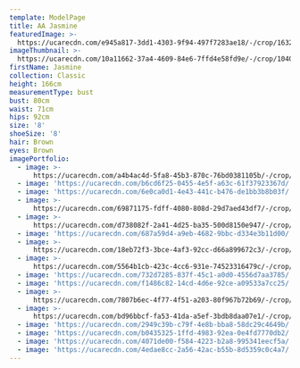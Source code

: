 ```yaml
---
template: ModelPage
title: AA Jasmine
featuredImage: >-
  https://ucarecdn.com/e945a817-3dd1-4303-9f94-497f7283ae18/-/crop/1632x996/0,0/-/preview/
imageThumbnail: >-
  https://ucarecdn.com/10a11662-37a4-4609-84e6-7ffd4e58fd9e/-/crop/1040x1586/302,118/-/preview/
firstName: Jasmine
collection: Classic
height: 166cm
measurementType: bust
bust: 80cm
waist: 71cm
hips: 92cm
size: '8'
shoeSize: '8'
hair: Brown
eyes: Brown
imagePortfolio:
  - image: >-
      https://ucarecdn.com/a4b4ac4d-5fa8-45b3-870c-76bd0381105b/-/crop/1632x2317/0,132/-/preview/
  - image: 'https://ucarecdn.com/b6cd6f25-0455-4e5f-a63c-61f37923367d/'
  - image: 'https://ucarecdn.com/6e0ca0d1-4e43-441c-b476-de1bb3b8b03f/'
  - image: >-
      https://ucarecdn.com/69871175-fdff-4080-808d-29d7aed43df7/-/crop/640x898/0,62/-/preview/
  - image: >-
      https://ucarecdn.com/d738082f-2a41-4d25-ba35-500d8150e947/-/crop/1558x2438/0,129/-/preview/
  - image: 'https://ucarecdn.com/687a59d4-a9eb-4682-9bbc-d334e3b11d00/'
  - image: >-
      https://ucarecdn.com/18eb72f3-3bce-4af3-92cc-d66a899672c3/-/crop/1538x1927/83,377/-/preview/
  - image: >-
      https://ucarecdn.com/5564b1cb-423c-4cc6-931e-74523316479c/-/crop/662x1084/71,0/-/preview/
  - image: 'https://ucarecdn.com/732d7285-837f-45c1-a0d0-4556d7aa3785/'
  - image: 'https://ucarecdn.com/f1486c82-14cd-4d6e-92ce-a09533a7cc25/'
  - image: >-
      https://ucarecdn.com/7807b6ec-4f77-4f51-a203-80f967b72b69/-/crop/1632x2323/0,126/-/preview/
  - image: >-
      https://ucarecdn.com/bd96bbcf-fa53-41da-a5ef-3bdb8daa07e1/-/crop/697x1095/36,0/-/preview/
  - image: 'https://ucarecdn.com/2949c39b-c79f-4e8b-bba8-58dc29c4649b/'
  - image: 'https://ucarecdn.com/b0435325-1ffd-4983-92ea-0e4fd7770db2/'
  - image: 'https://ucarecdn.com/4071de00-f584-4223-b2a8-995341eecf5a/'
  - image: 'https://ucarecdn.com/4edae8cc-2a56-42ac-b55b-8d5359c0c4a7/'
---
```


